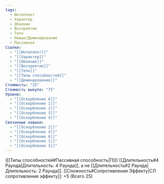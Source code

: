 ```yaml
---
tags:
  - Интеллект
  - Характер
  - Обаяние
  - Восприятие
  - Тело
  - Навык/Доминирование
  - Пассивная
Ссылки:
  - "[[Интеллект]]"
  - "[[Характер]]"
  - "[[Обаяние]]"
  - "[[Восприятие]]"
  - "[[Тело]]"
  - "[[Типы способностей]]"
  - "[[Доминирование]]"
Стоимость: "25"
Стоимость выкупа: "75"
Уровни:
  - "[[Оскорбление 6]]"
  - "[[Оскорбление 1]]"
  - "[[Оскорбление 2]]"
  - "[[Оскорбление 3]]"
  - "[[Оскорбление 4]]"
Связанные навыки:
  - "[[Оскорбление 2]]"
  - "[[Оскорбление 4]]"
  - "[[Оскорбление 6]]"
  - "[[Оскорбление 1]]"
  - "[[Оскорбление 3]]"
---
```

([[Типы способностей#Пассивная способность|П]]) [[Длительность#4 Раунда|Длительность: 4 Раунда]], а не [[Длительность#2 Раунда|Длительность: 2 Раунда]].
[[Сложность#Cопротивления Эффекту|СЛ сопротивления эффекту]]: +5 (Всего 25)